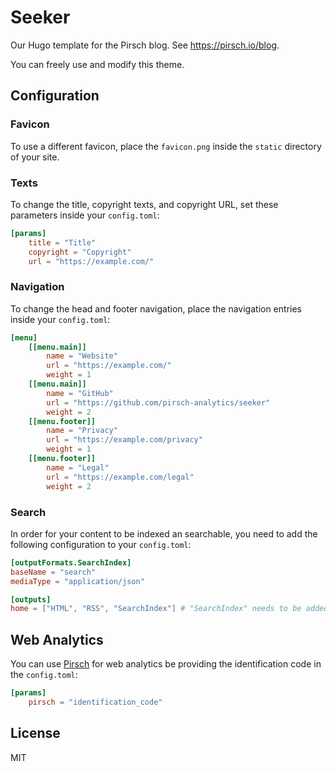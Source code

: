 # Seeker

Our Hugo template for the Pirsch blog. See https://pirsch.io/blog.

You can freely use and modify this theme.

## Configuration

### Favicon

To use a different favicon, place the `favicon.png` inside the `static` directory of your site.

### Texts

To change the title, copyright texts, and copyright URL, set these parameters inside your `config.toml`:

```toml
[params]
    title = "Title"
    copyright = "Copyright"
    url = "https://example.com/"
```

### Navigation

To change the head and footer navigation, place the navigation entries inside your `config.toml`:

```toml
[menu]
    [[menu.main]]
        name = "Website"
        url = "https://example.com/"
        weight = 1
    [[menu.main]]
        name = "GitHub"
        url = "https://github.com/pirsch-analytics/seeker"
        weight = 2
    [[menu.footer]]
        name = "Privacy"
        url = "https://example.com/privacy"
        weight = 1
    [[menu.footer]]
        name = "Legal"
        url = "https://example.com/legal"
        weight = 2
```

### Search

In order for your content to be indexed an searchable, you need to add the following configuration to your `config.toml`:

```toml
[outputFormats.SearchIndex]
baseName = "search"
mediaType = "application/json"

[outputs]
home = ["HTML", "RSS", "SearchIndex"] # "SearchIndex" needs to be added, HTML and RSS are the default
```

## Web Analytics

You can use [Pirsch](https://pirsch.io/) for web analytics be providing the identification code in the `config.toml`:

```toml
[params]
    pirsch = "identification_code"
```

## License

MIT
